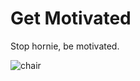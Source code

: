 # Get Motivated

Stop hornie, be motivated.

![chair](https://i.kym-cdn.com/entries/icons/mobile/000/042/547/vergil_chair.jpg)
